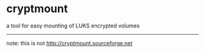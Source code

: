 cryptmount
==========

a tool for easy mounting of LUKS encrypted volumes

----------

note: this is not http://cryptmount.sourceforge.net

